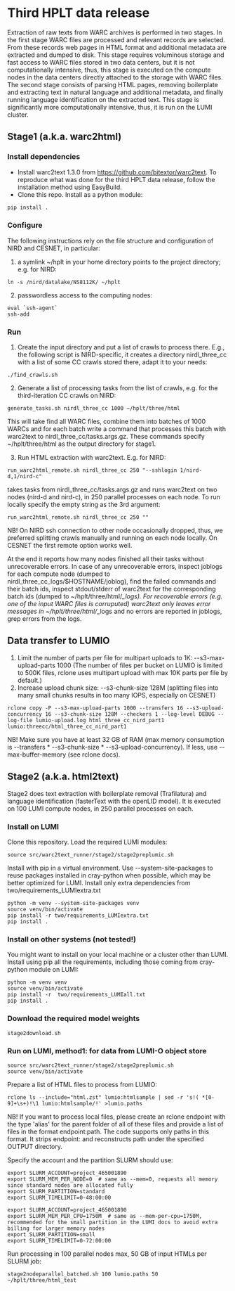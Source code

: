 # Third HPLT data release
Extraction of raw texts from WARC archives is performed in two stages. In the first stage WARC files
are processed and relevant records are selected. From these records web pages in HTML format and
additional metadata are extracted and dumped to disk. This stage requires voluminous storage and
fast access to WARC files stored in two data centers, but it is not computationally intensive, thus, this
stage is executed on the compute nodes in the data centers directly attached to the storage with WARC
files.
The second stage consists of parsing HTML pages, removing boilerplate and extracting text in natural
language and additional metadata, and finally running language identification on the extracted text. 
This stage is significantly more computationally intensive, thus, it is run on the LUMI cluster.

## Stage1 (a.k.a. warc2html)
### Install dependencies
* Install warc2text 1.3.0 from https://github.com/bitextor/warc2text. To reproduce what was done for the third HPLT data 
release, follow the installation method using EasyBuild. 
* Clone this repo. Install as a python module:
```bash
pip install .
```

### Configure
The following instructions rely on the file structure and configuration of NIRD and CESNET, in particular:
1. a symlink ~/hplt in your home directory points to the project directory; e.g. for NIRD:
```commandline
ln -s /nird/datalake/NS8112K/ ~/hplt
```
2. passwordless access to the computing nodes:
```commandline
eval `ssh-agent`
ssh-add
```

### Run
1. Create the input directory and put a list of crawls to process there. E.g., the following script is NIRD-specific, 
it creates a directory nirdl_three_cc with a list of some CC crawls stored there, adapt it to your needs:
```commandline
./find_crawls.sh
```

2. Generate a list of processing tasks from the list of crawls, e.g. for the third-iteration CC crawls on NIRD:
```commandline
generate_tasks.sh nirdl_three_cc 1000 ~/hplt/three/html 
```
This will take find all WARC files, combine them into batches of 1000 WARCs and for each batch write a command that 
processes this batch with warc2text to nirdl_three_cc/tasks.args.gz. These commands specify ~/hplt/three/html as the
output directory for stage1.


3. Run HTML extraction with warc2text. E.g. for NIRD:
```commandline
run_warc2html_remote.sh nirdl_three_cc 250 "--sshlogin 1/nird-d,1/nird-c"
```
takes tasks from nirdl_three_cc/tasks.args.gz and runs warc2text on two nodes (nird-d and nird-c), in 250 parallel processes on each node.
To run locally specify the empty string as the 3rd argument:
```commandline
run_warc2html_remote.sh nirdl_three_cc 250 ""
```
NB! On NIRD ssh connection to other node occasionally dropped, thus, we preferred splitting crawls manually and running
on each node locally. On CESNET the first remote option works well. 

At the end it reports how many nodes finished all their tasks without unrecoverable errors. In case of any unrecoverable
errors, inspect joblogs for each compute node (dumped to nirdl_three_cc_logs/$HOSTNAME/joblog), find the failed commands 
and their batch ids, inspect stdout/stderr of warc2text for the corresponding batch ids (dumped to  ~/hplt/three/html/*_logs). 
For recoverable errors (e.g. one of the input WARC files is corruputed) warc2text only leaves error messages in 
~/hplt/three/html/*_logs and no errors are reported in joblogs, grep errors from the logs.


## Data transfer to LUMIO
1) Limit the number of parts per file for multipart uploads to 1K: --s3-max-upload-parts 1000 (The number of files per 
bucket on LUMIO is limited to 500K files, rclone uses multipart upload with max 10K parts per file by default.)
2) Increase upload chunk size: --s3-chunk-size 128M (splitting files into many small chunks results in too many IOPS, especially on CESNET)

```commandline
rclone copy -P --s3-max-upload-parts 1000 --transfers 16 --s3-upload-concurrency 16 --s3-chunk-size 128M --checkers 1 --log-level DEBUG --log-file lumio-upload.log html_three_cc_nird_part1 lumio:threecc/html_three_cc_nird_part1
```

NB! Make sure you have at least 32 GB of RAM (max memory consumption is --transfers * --s3-chunk-size * --s3-upload-concurrency). 
If less, use  --max-buffer-memory (see rclone docs).

## Stage2 (a.k.a. html2text)
Stage2 does text extraction with boilerplate removal (Trafilatura) and language identification (fasterText with the openLID model).
It is executed on 100 LUMI compute nodes, in 250 parallel processes on each.

### Install on LUMI
Clone this repository. Load the required LUMI modules:
```commandline
source src/warc2text_runner/stage2/stage2preplumic.sh
``` 

Install with pip in a virtual environment. Use --system-site-packages to reuse 
packages installed in cray-python when possible, which may be better optimized for LUMI. 
Install only extra dependencies from two/requirements_LUMIextra.txt 
```commandline
python -m venv --system-site-packages venv
source venv/bin/activate
pip install -r two/requirements_LUMIextra.txt
pip install .  
```

### Install on other systems (not tested!)
You might want to install on your local machine or a cluster other than LUMI.
Install using pip all the requirements, including those coming from cray-python module on LUMI: 
```commandline
python -m venv venv
source venv/bin/activate
pip install -r  two/requirements_LUMIall.txt
pip install .
```

### Download the required model weights
```commandline
stage2download.sh
```

### Run on LUMI, method1: for data from LUMI-O object store
```commandline
source src/warc2text_runner/stage2/stage2preplumic.sh
source venv/bin/activate
```

Prepare a list of HTML files to process from LUMIO:
```commandline
rclone ls --include="html.zst" lumio:htmlsample | sed -r 's!( *[0-9]+\s+)!\1 lumio:htmlsample/!' >lumio.paths
```

NB! If you want to process local files, please create an rclone endpoint with the type 'alias' for the parent folder of
all of these files and provide a list of files in the format endpoint:path. The code supports only paths in this format.
It strips endpoint: and reconstructs path under the specified OUTPUT directory.

Specify the account and the partition SLURM should use:
```commandline
export SLURM_ACCOUNT=project_465001890
export SLURM_MEM_PER_NODE=0  # same as --mem=0, requests all memory since standard nodes are allocated fully
export SLURM_PARTITION=standard
export SLURM_TIMELIMIT=0-48:00:00
```


```commandline
export SLURM_ACCOUNT=project_465001890
export SLURM_MEM_PER_CPU=1750M  # same as --mem-per-cpu=1750M, recommended for the small partition in the LUMI docs to avoid extra billing for larger memory nodes
export SLURM_PARTITION=small
export SLURM_TIMELIMIT=0-72:00:00
```

Run processing in 100 parallel nodes max, 50 GB of input HTMLs per SLURM job:
```commandline
stage2nodeparallel_batched.sh 100 lumio.paths 50 ~/hplt/three/html_test
```


